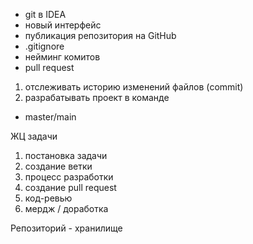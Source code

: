 - git в IDEA
- новый интерфейс
- публикация репозитория на GitHub
- .gitignore
- нейминг комитов 
- pull request

1. отслеживать историю изменений файлов (commit)
2. разрабатывать проект в команде

- master/main

ЖЦ задачи
1. постановка задачи
2. создание ветки
3. процесс разработки
4. создание pull request
5. код-ревью
6. мердж / доработка

Репозиторий - хранилище